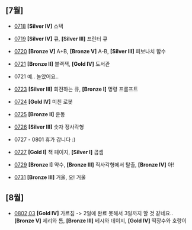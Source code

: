  
## [7월]
  
+ [0718](https://github.com/KNU-HAEDAL/baekjoon-per-day/tree/main/%EC%9D%B4%EC%B1%84%EC%9D%80/0718)
  __[Silver IV]__   스택    

+ [0719](https://github.com/KNU-HAEDAL/baekjoon-per-day/tree/main/%EC%9D%B4%EC%B1%84%EC%9D%80/0719)
  __[Silver IV]__   큐, __[Silver III]__   프린터 큐    

+ [0720](https://github.com/KNU-HAEDAL/baekjoon-per-day/tree/main/%EC%9D%B4%EC%B1%84%EC%9D%80/0720)
  __[Bronze V]__   A+B, __[Bronze V]__   A-B, __[Silver III]__   피보나치 함수

+ [0721](https://github.com/KNU-HAEDAL/baekjoon-per-day/tree/main/%EC%9D%B4%EC%B1%84%EC%9D%80/0721)
  __[Bronze II]__   블랙잭, __[Gold IV]__   도서관

+ 0721
  예.. 놀았어요..

+ [0723](https://github.com/KNU-HAEDAL/baekjoon-per-day/tree/main/%EC%9D%B4%EC%B1%84%EC%9D%80/0723)
  __[Silver III]__   회전하는 큐, __[Bronze I]__   명령 프롬프트
  
+ [0724](https://github.com/KNU-HAEDAL/baekjoon-per-day/tree/main/%EC%9D%B4%EC%B1%84%EC%9D%80/0724)
  __[Gold IV]__   미친 로봇

+ [0725](https://github.com/KNU-HAEDAL/baekjoon-per-day/tree/main/%EC%9D%B4%EC%B1%84%EC%9D%80/0725)
  __[Bronze II]__   운동

+ [0726](https://github.com/KNU-HAEDAL/baekjoon-per-day/tree/main/%EC%9D%B4%EC%B1%84%EC%9D%80/0726)
  __[Silver III]__   숫자 정사각형

+ 0727 - 0801 휴가 갑니다 :)

+ [0727](https://github.com/KNU-HAEDAL/baekjoon-per-day/tree/main/%EC%9D%B4%EC%B1%84%EC%9D%80/0727)
  __[Gold I]__   책 페이지, __[Silver I]__   곱셈

+ [0729](https://github.com/KNU-HAEDAL/baekjoon-per-day/tree/main/%EC%9D%B4%EC%B1%84%EC%9D%80/0729)
  __[Bronze I]__   약수, __[Bronze III]__   직사각형에서 탈출, __[Bronze IV]__   아!

+ [0731](https://github.com/KNU-HAEDAL/baekjoon-per-day/tree/main/%EC%9D%B4%EC%B1%84%EC%9D%80/0731)
  __[Bronze III]__   거울, 오! 거울


## [8월]
  
+ [0802,03](https://github.com/KNU-HAEDAL/baekjoon-per-day/tree/main/%EC%9D%B4%EC%B1%84%EC%9D%80/0803)
  __[Gold IV]__   가르침 -> 2일에 완료 못해서 3일까지 할 것 같네요..
  __[Bronze V]__   제리와 톰, __[Bronze III]__   베시와 데이지, __[Gold IV]__   떡장수와 호랑이
  

  




